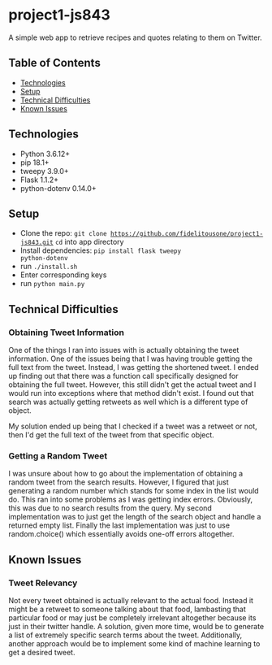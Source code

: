 # project1-js843
A simple web app to retrieve recipes and quotes relating to them on Twitter.

## Table of Contents
* [Technologies](#technologies)
* [Setup](#setup)
* [Technical Difficulties](#technical-difficulties)
* [Known Issues](#known-issues)

## Technologies
* Python 3.6.12+
* pip 18.1+
* tweepy 3.9.0+
* Flask 1.1.2+
* python-dotenv 0.14.0+

## Setup
- Clone the repo: <code>git clone https://github.com/fidelitousone/project1-js843.git</code>
`cd` into app directory
- Install dependencies: <code>pip install flask tweepy python-dotenv</code>
- run `./install.sh`
- Enter corresponding keys
- run `python main.py`

## Technical Difficulties
### Obtaining Tweet Information
One of the things I ran into issues with is actually obtaining the tweet
information. One of the issues being that I was having trouble getting the 
full text from the tweet. Instead, I was getting the shortened tweet. I ended up
finding out that there was a function call specifically designed for obtaining
the full tweet. However, this still didn't get the actual tweet and I would
run into exceptions where that method didn't exist. I found out that search
was actually getting retweets as well which is a different type of object.

My solution ended up being that I checked if a tweet was a retweet or not,
then I'd get the full text of the tweet from that specific object.

### Getting a Random Tweet
I was unsure about how to go about the implementation of obtaining a random
tweet from the search results. However, I figured that just generating a
random number which stands for some index in the list would do. This ran
into some problems as I was getting index errors. Obviously, this was due
to no search results from the query. My second implementation was to just
get the length of the search object and handle a returned empty list.
Finally the last implementation was just to use random.choice() which
essentially avoids one-off errors altogether.

## Known Issues
### Tweet Relevancy
Not every tweet obtained is actually relevant to the actual food. Instead it
might be a retweet to someone talking about that food, lambasting that 
particular food or may just be completely irrelevant altogether because 
its just in their twitter handle. A solution, given more time, would be to 
generate a list of extremely specific search terms about the tweet. Additionally,
another approach would be to implement some kind of machine learning to get
a desired tweet.
